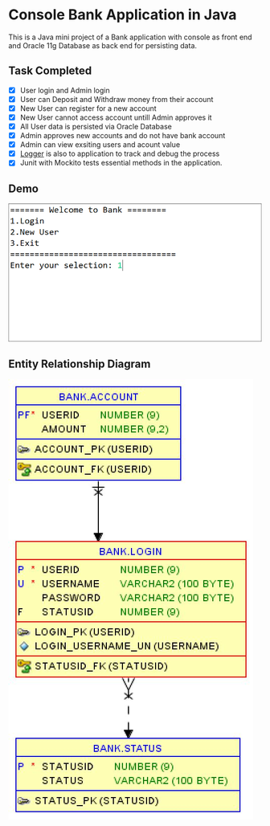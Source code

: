 # Console Bank Application in Java

This is a Java mini project of a Bank application with console as front end and Oracle 11g Database as back end for persisting data.

## Task Completed

- [x] User login and Admin login
- [x] User can Deposit and Withdraw money from their account
- [x] New User can register for a new account
- [x] New User cannot access account untill Admin approves it
- [x] All User data is persisted via Oracle Database
- [x] Admin approves new accounts and do not have bank account
- [X] Admin can view exsiting users and acount value
- [x] [Logger](MiniProject2/logs/exampleLog.log) is also to application to track and debug the process
- [x] Junit with Mockito tests essential methods in the application.

## Demo

![demo](demo.gif)

## Entity Relationship Diagram

![ERD](ERD.png)









